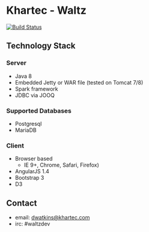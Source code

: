# Khartec - Waltz
[![Build Status](https://travis-ci.org/khartec/waltz.svg?branch=master)](https://travis-ci.org/khartec/waltz)

## Technology Stack

### Server

- Java 8
- Embedded Jetty or WAR file (tested on Tomcat 7/8)
- Spark framework
- JDBC via JOOQ


### Supported Databases

- Postgresql 
- MariaDB


### Client

- Browser based
    - IE 9+, Chrome, Safari, Firefox)
- AngularJS 1.4
- Bootstrap 3
- D3 




## Contact

- email: dwatkins@khartec.com
- irc: #waltzdev
